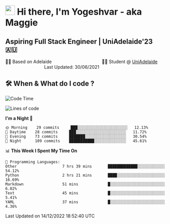 <h1><img src="https://emojis.slackmojis.com/emojis/images/1531849430/4246/blob-sunglasses.gif?1531849430" width="30"/> Hi there, I'm Yogeshvar - aka Maggie</h1>

## Aspiring Full Stack Engineer | UniAdelaide'23 🇦🇺  
🏂🏻  Based on Adelaide &nbsp;&nbsp;&nbsp;&nbsp;&nbsp;&nbsp;&nbsp;&nbsp;&nbsp;&nbsp;&nbsp;&nbsp;&nbsp;&nbsp;&nbsp;&nbsp;&nbsp;&nbsp;&nbsp;&nbsp;&nbsp;&nbsp;&nbsp;&nbsp;&nbsp;&nbsp;&nbsp;&nbsp;&nbsp;&nbsp;&nbsp;&nbsp;&nbsp;&nbsp;&nbsp;&nbsp;&nbsp;&nbsp;&nbsp;👨‍💻 Student @ [UniAdelaide](https://www.adelaide.edu.au)   &nbsp;&nbsp;&nbsp;&nbsp;&nbsp;&nbsp;&nbsp;&nbsp;&nbsp;&nbsp;&nbsp;&nbsp;&nbsp;&nbsp;&nbsp;&nbsp;&nbsp;&nbsp;&nbsp;&nbsp;&nbsp;&nbsp;&nbsp;&nbsp;&nbsp;&nbsp;&nbsp;&nbsp;&nbsp;&nbsp;&nbsp;Last Updated: 30/06/2021

## 🛠 When & What do I code ?  

<!--START_SECTION:waka-->
![Code Time](http://img.shields.io/badge/Code%20Time-1%2C873%20hrs%207%20mins-blue)

![Lines of code](https://img.shields.io/badge/From%20Hello%20World%20I%27ve%20Written-2%20Million%20lines%20of%20code-blue)

**I'm a Night 🦉** 

```text
🌞 Morning    29 commits     ███░░░░░░░░░░░░░░░░░░░░░░   12.13% 
🌆 Daytime    28 commits     ███░░░░░░░░░░░░░░░░░░░░░░   11.72% 
🌃 Evening    73 commits     ███████░░░░░░░░░░░░░░░░░░   30.54% 
🌙 Night      109 commits    ███████████░░░░░░░░░░░░░░   45.61%

```


📊 **This Week I Spent My Time On** 

```text
💬 Programming Languages: 
Other                    7 hrs 39 mins       █████████████░░░░░░░░░░░░   54.12% 
Python                   2 hrs 21 mins       ████░░░░░░░░░░░░░░░░░░░░░   16.69% 
Markdown                 51 mins             █░░░░░░░░░░░░░░░░░░░░░░░░   6.02% 
Text                     45 mins             █░░░░░░░░░░░░░░░░░░░░░░░░   5.41% 
YAML                     37 mins             █░░░░░░░░░░░░░░░░░░░░░░░░   4.36%

```


 Last Updated on 14/12/2022 18:52:40 UTC
<!--END_SECTION:waka-->
